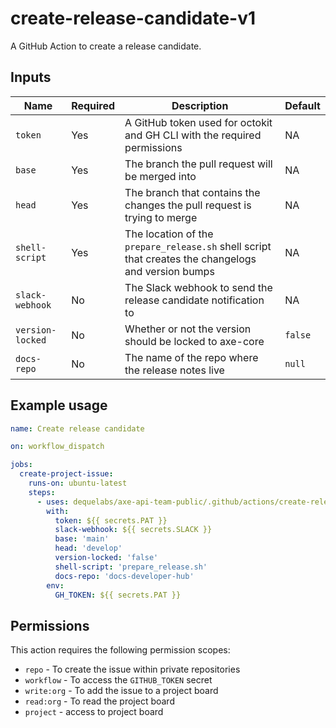 # create-release-candidate-v1

A GitHub Action to create a release candidate.

## Inputs

| Name             | Required | Description                                                                                         | Default |
| ---------------- | -------- | --------------------------------------------------------------------------------------------------- | ------- |
| `token`          | Yes      | A GitHub token used for octokit and GH CLI with the required permissions                            | NA      |
| `base`           | Yes      | The branch the pull request will be merged into                                                     | NA      |
| `head`           | Yes      | The branch that contains the changes the pull request is trying to merge                            | NA      |
| `shell-script`   | Yes      | The location of the `prepare_release.sh` shell script that creates the changelogs and version bumps | NA      |
| `slack-webhook`  | No       | The Slack webhook to send the release candidate notification to                                     | NA      |
| `version-locked` | No       | Whether or not the version should be locked to axe-core                                             | `false` |
| `docs-repo`      | No       | The name of the repo where the release notes live                                                   | `null`  |

## Example usage

```yaml
name: Create release candidate

on: workflow_dispatch

jobs:
  create-project-issue:
    runs-on: ubuntu-latest
    steps:
      - uses: dequelabs/axe-api-team-public/.github/actions/create-release-candidate-v1@main
        with:
          token: ${{ secrets.PAT }}
          slack-webhook: ${{ secrets.SLACK }}
          base: 'main'
          head: 'develop'
          version-locked: 'false'
          shell-script: 'prepare_release.sh'
          docs-repo: 'docs-developer-hub'
        env:
          GH_TOKEN: ${{ secrets.PAT }}
```

## Permissions

This action requires the following permission scopes:

- `repo` - To create the issue within private repositories
- `workflow` - To access the `GITHUB_TOKEN` secret
- `write:org` - To add the issue to a project board
- `read:org` - To read the project board
- `project` - access to project board
